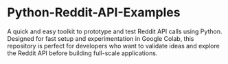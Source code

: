 # Python-Reddit-API-Examples
A quick and easy toolkit to prototype and test Reddit API calls using Python. Designed for fast setup and experimentation in Google Colab, this repository is perfect for developers who want to validate ideas and explore the Reddit API before building full-scale applications.

